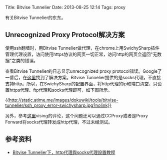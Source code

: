 Title: Bitvise Tunnelier
Date: 2013-08-25 12:14
Tags: proxy

有关Bitvise Tunnelier的东东。

## Unrecognized Proxy Protocol解决方案

使用ssh翻墙时，用Bitvise Tunnelier做代理，在chrome上用SwichySharp插件管理代理设置，访问使用https协议的网页一切正常，访问http的网页会返回"无数据"之类的错误。

查看Bitvise Tunnelier的日志显示unrecognized proxy protocol错误。Google了一番后，在[这里](http://0618.us/bitvise-tunnelier-under-http-proxy-with-socks-proxy-settings-tutorial/)找到了解决方案。Bitvise Tunnelier提供的是socks代理，不直接支持http。所以，在SwichySharp的配置界面，将http代理的ip和端口清空，只设置https代理、ftp代理和socks代理即可，如下图所示。

{{http://static.atime.me/images/dokuwiki/tools/bitvise-tunnelier/ssh_proxy_error-swichysharp.jpg?nolink}}

另外，参考[这里](http://www.appinn.com/bitvise-tunnelier/)vising的评论，这个问题还可以通过CCProxy或者是Proxy Forward将socks代理转发成http代理，不过未经测试。
## 参考资料

*  [Bitvise Tunnelier下，http代理與socks代理設置教程](http://0618.us/bitvise-tunnelier-under-http-proxy-with-socks-proxy-settings-tutorial/)

